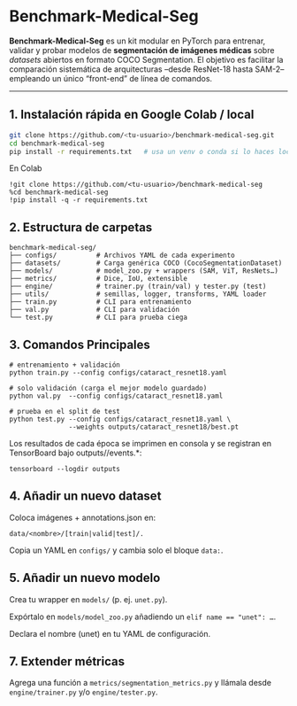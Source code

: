# Benchmark-Medical-Seg

**Benchmark-Medical-Seg** es un kit modular en PyTorch para entrenar, validar y probar
modelos de **segmentación de imágenes médicas** sobre *datasets* abiertos en formato
COCO Segmentation. El objetivo es facilitar la comparación sistemática de arquitecturas
–desde ResNet-18 hasta SAM-2– empleando un único “front-end” de línea de comandos.

---

## 1. Instalación rápida en Google Colab / local

```bash
git clone https://github.com/<tu-usuario>/benchmark-medical-seg.git
cd benchmark-medical-seg
pip install -r requirements.txt   # usa un venv o conda si lo haces local
```
En Colab
```
!git clone https://github.com/<tu-usuario>/benchmark-medical-seg
%cd benchmark-medical-seg
!pip install -q -r requirements.txt
```

## 2. Estructura de carpetas

```
benchmark-medical-seg/
├── configs/          # Archivos YAML de cada experimento
├── datasets/         # Carga genérica COCO (CocoSegmentationDataset)
├── models/           # model_zoo.py + wrappers (SAM, ViT, ResNets…)
├── metrics/          # Dice, IoU, extensible
├── engine/           # trainer.py (train/val) y tester.py (test)
├── utils/            # semillas, logger, transforms, YAML loader
├── train.py          # CLI para entrenamiento
├── val.py            # CLI para validación
└── test.py           # CLI para prueba ciega
```

## 3. Comandos Principales

```
# entrenamiento + validación
python train.py --config configs/cataract_resnet18.yaml

# solo validación (carga el mejor modelo guardado)
python val.py  --config configs/cataract_resnet18.yaml

# prueba en el split de test
python test.py --config configs/cataract_resnet18.yaml \
               --weights outputs/cataract_resnet18/best.pt
```

Los resultados de cada época se imprimen en consola y se registran en
TensorBoard bajo outputs/<run>/events.*:

```
tensorboard --logdir outputs
```

## 4. Añadir un nuevo dataset
Coloca imágenes + annotations.json en:
```
data/<nombre>/[train|valid|test]/.
```
Copia un YAML en ```configs/``` y cambia solo el bloque ```data:```.

## 5. Añadir un nuevo modelo
Crea tu wrapper en ```models/``` (p. ej. ```unet.py```).

Expórtalo en ```models/model_zoo.py``` añadiendo un ```elif name == "unet": …```.

Declara el nombre (unet) en tu YAML de configuración.

## 7. Extender métricas
Agrega una función a ```metrics/segmentation_metrics.py``` y llámala desde
```engine/trainer.py``` y/o ```engine/tester.py```.
